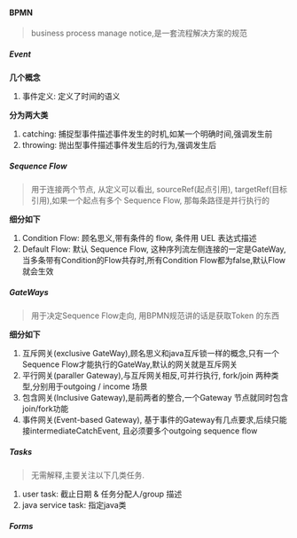#### BPMN 
>business process manage notice,是一套流程解决方案的规范

##### Event
**几个概念**

1. 事件定义: 定义了时间的语义

**分为两大类**

1. catching: 捕捉型事件描述事件发生的时机,如某一个明确时间,强调发生前 
2. throwing: 抛出型事件描述事件发生后的行为,强调发生后

##### Sequence Flow
>用于连接两个节点, 从定义可以看出, sourceRef(起点引用), targetRef(目标引用),如果一个起点有多个 Sequence Flow, 那每条路径是并行执行的

**细分如下**
1. Condition Flow: 顾名思义,带有条件的 flow, 条件用 UEL 表达式描述
2. Default Flow: 默认 Sequence Flow, 这种序列流左侧连接的一定是GateWay,当多条带有Condition的Flow共存时,所有Condition Flow都为false,默认Flow 就会生效

##### GateWays
>用于决定Sequence Flow走向, 用BPMN规范讲的话是获取Token 的东西

**细分如下**
1. 互斥网关(exclusive GateWay),顾名思义和java互斥锁一样的概念,只有一个Sequence Flow才能执行的GateWay,默认的网关就是互斥网关
2. 平行网关(paraller Gateway),与互斥网关相反,可并行执行, fork/join 两种类型,分别用于outgoing / income 场景
3. 包含网关(Inclusive Gateway),是前两者的整合,一个Gateway 节点就同时包含join/fork功能
4. 事件网关(Event-based Gateway), 基于事件的Gateway有几点要求,后续只能接intermediateCatchEvent, 且必须要多个outgoing sequence flow 

##### Tasks
>无需解释,主要关注以下几类任务.

1. user task: 截止日期 & 任务分配人/group 描述
2. java service task: 指定java类

##### Forms 
